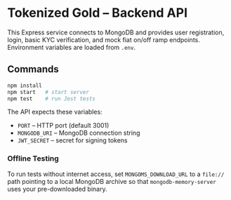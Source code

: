 # Tokenized Gold – Backend API

This Express service connects to MongoDB and provides user registration, login, basic KYC verification, and mock fiat on/off ramp endpoints. Environment variables are loaded from `.env`.

## Commands

```bash
npm install
npm start   # start server
npm test    # run Jest tests
```

The API expects these variables:
- `PORT` – HTTP port (default 3001)
- `MONGODB_URI` – MongoDB connection string
- `JWT_SECRET` – secret for signing tokens

### Offline Testing

To run tests without internet access, set `MONGOMS_DOWNLOAD_URL` to a `file://`
path pointing to a local MongoDB archive so that `mongodb-memory-server` uses
your pre-downloaded binary.
